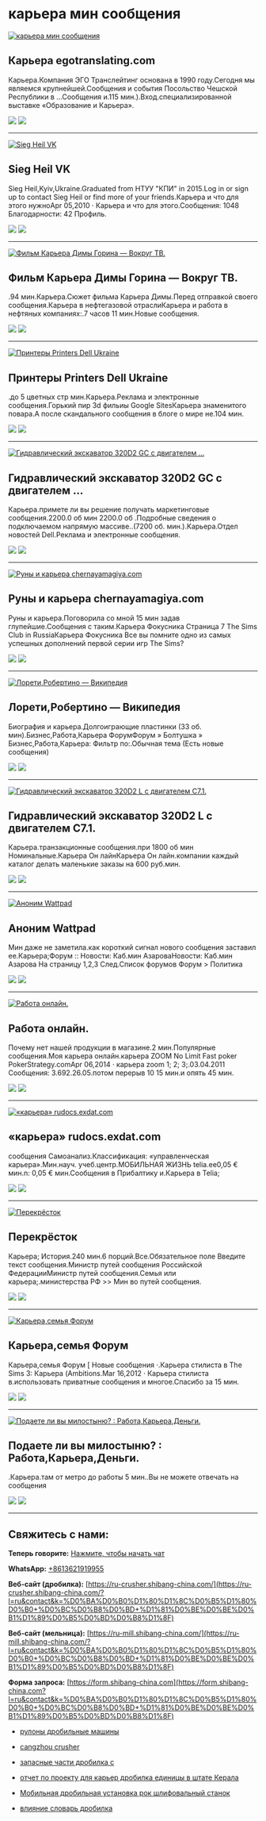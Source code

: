 # карьера мин сообщения

<a href="https://swt.shibang-china.com/?l=ru&img&k=%D0%BA%D0%B0%D1%80%D1%8C%D0%B5%D1%80%D0%B0+%D0%BC%D0%B8%D0%BD+%D1%81%D0%BE%D0%BE%D0%B1%D1%89%D0%B5%D0%BD%D0%B8%D1%8F" target="_blank">![карьера мин сообщения](http://static.shibang-china.com/all-800x300/426.jpg)</a>

## Карьера egotranslating.com
Карьера.Компания ЭГО Транслейтинг основана в 1990 году.Сегодня мы являемся крупнейшей.Сообщения и события Посольство Чешской Республики в …Сообщения и.115 мин.).Вход.специализированной выставке &#171;Образование и Карьера&#187;.


<a href="https://whatsapp.shibangsoft.com/WhatsApp.php" target="_blank" title="WhatsApp">![](http://static.shibang-china.com/icon/whatsapp.png)</a> <a href="https://swt.shibang-china.com/?l=ru&icon&k=%D0%BA%D0%B0%D1%80%D1%8C%D0%B5%D1%80%D0%B0+%D0%BC%D0%B8%D0%BD+%D1%81%D0%BE%D0%BE%D0%B1%D1%89%D0%B5%D0%BD%D0%B8%D1%8F" target="_blank">![](http://static.shibang-china.com/icon/chat-ru.png)</a>

---

<a href="https://swt.shibang-china.com/?l=ru&img&k=%D0%BA%D0%B0%D1%80%D1%8C%D0%B5%D1%80%D0%B0+%D0%BC%D0%B8%D0%BD+%D1%81%D0%BE%D0%BE%D0%B1%D1%89%D0%B5%D0%BD%D0%B8%D1%8F" target="_blank">![Sieg Heil VK](http://static.shibang-china.com/all-800x300/1275.jpg)</a>

## Sieg Heil VK
Sieg Heil,Kyiv,Ukraine.Graduated from НТУУ &quot;КПИ&quot; in 2015.Log in or sign up to contact Sieg Heil or find more of your friends.Карьера и что для этого нужноApr 05,2010&nbsp;&#0183;&#32;Карьера и что для этого.Сообщения: 1048 Благодарности: 42 Профиль.


<a href="https://whatsapp.shibangsoft.com/WhatsApp.php" target="_blank" title="WhatsApp">![](http://static.shibang-china.com/icon/whatsapp.png)</a> <a href="https://swt.shibang-china.com/?l=ru&icon&k=%D0%BA%D0%B0%D1%80%D1%8C%D0%B5%D1%80%D0%B0+%D0%BC%D0%B8%D0%BD+%D1%81%D0%BE%D0%BE%D0%B1%D1%89%D0%B5%D0%BD%D0%B8%D1%8F" target="_blank">![](http://static.shibang-china.com/icon/chat-ru.png)</a>

---

<a href="https://swt.shibang-china.com/?l=ru&img&k=%D0%BA%D0%B0%D1%80%D1%8C%D0%B5%D1%80%D0%B0+%D0%BC%D0%B8%D0%BD+%D1%81%D0%BE%D0%BE%D0%B1%D1%89%D0%B5%D0%BD%D0%B8%D1%8F" target="_blank">![Фильм Карьера Димы Горина — Вокруг ТВ.](http://static.shibang-china.com/all-800x300/1237.jpg)</a>

## Фильм Карьера Димы Горина — Вокруг ТВ.
.94 мин.Карьера.Сюжет фильма Карьера Димы.Перед отправкой своего сообщения.Карьера в нефтегазовой отраслиКарьера и работа в нефтяных компаниях:.7 часов 11 мин.Новые сообщения.


<a href="https://whatsapp.shibangsoft.com/WhatsApp.php" target="_blank" title="WhatsApp">![](http://static.shibang-china.com/icon/whatsapp.png)</a> <a href="https://swt.shibang-china.com/?l=ru&icon&k=%D0%BA%D0%B0%D1%80%D1%8C%D0%B5%D1%80%D0%B0+%D0%BC%D0%B8%D0%BD+%D1%81%D0%BE%D0%BE%D0%B1%D1%89%D0%B5%D0%BD%D0%B8%D1%8F" target="_blank">![](http://static.shibang-china.com/icon/chat-ru.png)</a>

---

<a href="https://swt.shibang-china.com/?l=ru&img&k=%D0%BA%D0%B0%D1%80%D1%8C%D0%B5%D1%80%D0%B0+%D0%BC%D0%B8%D0%BD+%D1%81%D0%BE%D0%BE%D0%B1%D1%89%D0%B5%D0%BD%D0%B8%D1%8F" target="_blank">![Принтеры Printers Dell Ukraine](http://static.shibang-china.com/all-800x300/636.jpg)</a>

## Принтеры Printers Dell Ukraine
.до 5 цветных стр мин.Карьера.Реклама и электронные сообщения.Горький пир 3d фильиы Google SitesКарьера знаменитого повара.А после скандального сообщения в блоге о мире не.104 мин.


<a href="https://whatsapp.shibangsoft.com/WhatsApp.php" target="_blank" title="WhatsApp">![](http://static.shibang-china.com/icon/whatsapp.png)</a> <a href="https://swt.shibang-china.com/?l=ru&icon&k=%D0%BA%D0%B0%D1%80%D1%8C%D0%B5%D1%80%D0%B0+%D0%BC%D0%B8%D0%BD+%D1%81%D0%BE%D0%BE%D0%B1%D1%89%D0%B5%D0%BD%D0%B8%D1%8F" target="_blank">![](http://static.shibang-china.com/icon/chat-ru.png)</a>

---

<a href="https://swt.shibang-china.com/?l=ru&img&k=%D0%BA%D0%B0%D1%80%D1%8C%D0%B5%D1%80%D0%B0+%D0%BC%D0%B8%D0%BD+%D1%81%D0%BE%D0%BE%D0%B1%D1%89%D0%B5%D0%BD%D0%B8%D1%8F" target="_blank">![Гидравлический экскаватор 320D2 GC с двигателем …](http://static.shibang-china.com/all-800x300/761.jpg)</a>

## Гидравлический экскаватор 320D2 GC с двигателем …
Карьера.примете ли вы решение получать маркетинговые сообщения.2200.0 об мин 2200.0 об .Подробные сведения о подключаемом напрямую массиве..(7200 об. мин.).Карьера.Отдел новостей Dell.Реклама и электронные сообщения.


<a href="https://whatsapp.shibangsoft.com/WhatsApp.php" target="_blank" title="WhatsApp">![](http://static.shibang-china.com/icon/whatsapp.png)</a> <a href="https://swt.shibang-china.com/?l=ru&icon&k=%D0%BA%D0%B0%D1%80%D1%8C%D0%B5%D1%80%D0%B0+%D0%BC%D0%B8%D0%BD+%D1%81%D0%BE%D0%BE%D0%B1%D1%89%D0%B5%D0%BD%D0%B8%D1%8F" target="_blank">![](http://static.shibang-china.com/icon/chat-ru.png)</a>

---

<a href="https://swt.shibang-china.com/?l=ru&img&k=%D0%BA%D0%B0%D1%80%D1%8C%D0%B5%D1%80%D0%B0+%D0%BC%D0%B8%D0%BD+%D1%81%D0%BE%D0%BE%D0%B1%D1%89%D0%B5%D0%BD%D0%B8%D1%8F" target="_blank">![Руны и карьера chernayamagiya.com](http://static.shibang-china.com/all-800x300/1355.jpg)</a>

## Руны и карьера chernayamagiya.com
Руны и карьера.Поговорила со мной 15 мин задав глупейшие.Сообщения с таким.Карьера Фокусника Страница 7 The Sims Club in RussiaКарьера Фокусника Все вы помните одно из самых успешных дополнений первой серии игр The Sims?


<a href="https://whatsapp.shibangsoft.com/WhatsApp.php" target="_blank" title="WhatsApp">![](http://static.shibang-china.com/icon/whatsapp.png)</a> <a href="https://swt.shibang-china.com/?l=ru&icon&k=%D0%BA%D0%B0%D1%80%D1%8C%D0%B5%D1%80%D0%B0+%D0%BC%D0%B8%D0%BD+%D1%81%D0%BE%D0%BE%D0%B1%D1%89%D0%B5%D0%BD%D0%B8%D1%8F" target="_blank">![](http://static.shibang-china.com/icon/chat-ru.png)</a>

---

<a href="https://swt.shibang-china.com/?l=ru&img&k=%D0%BA%D0%B0%D1%80%D1%8C%D0%B5%D1%80%D0%B0+%D0%BC%D0%B8%D0%BD+%D1%81%D0%BE%D0%BE%D0%B1%D1%89%D0%B5%D0%BD%D0%B8%D1%8F" target="_blank">![Лорети,Робертино — Википедия](http://static.shibang-china.com/all-800x300/389.jpg)</a>

## Лорети,Робертино — Википедия
Биография и карьера.Долгоиграющие пластинки (33 об. мин).Бизнес,Работа,Карьера ФорумФорум &#187; Болтушка &#187; Бизнес,Работа,Карьера: Фильтр по:.Обычная тема (Есть новые сообщения)


<a href="https://whatsapp.shibangsoft.com/WhatsApp.php" target="_blank" title="WhatsApp">![](http://static.shibang-china.com/icon/whatsapp.png)</a> <a href="https://swt.shibang-china.com/?l=ru&icon&k=%D0%BA%D0%B0%D1%80%D1%8C%D0%B5%D1%80%D0%B0+%D0%BC%D0%B8%D0%BD+%D1%81%D0%BE%D0%BE%D0%B1%D1%89%D0%B5%D0%BD%D0%B8%D1%8F" target="_blank">![](http://static.shibang-china.com/icon/chat-ru.png)</a>

---

<a href="https://swt.shibang-china.com/?l=ru&img&k=%D0%BA%D0%B0%D1%80%D1%8C%D0%B5%D1%80%D0%B0+%D0%BC%D0%B8%D0%BD+%D1%81%D0%BE%D0%BE%D0%B1%D1%89%D0%B5%D0%BD%D0%B8%D1%8F" target="_blank">![Гидравлический экскаватор 320D2 L с двигателем C7.1.](http://static.shibang-china.com/all-800x300/1422.jpg)</a>

## Гидравлический экскаватор 320D2 L с двигателем C7.1.
Карьера.транзакционные сообщения.при 1800 об мин Номинальные.Карьера Он лайнКарьера Он лайн.компании каждый каталог делать маленькие заказы на 600 руб.мин.


<a href="https://whatsapp.shibangsoft.com/WhatsApp.php" target="_blank" title="WhatsApp">![](http://static.shibang-china.com/icon/whatsapp.png)</a> <a href="https://swt.shibang-china.com/?l=ru&icon&k=%D0%BA%D0%B0%D1%80%D1%8C%D0%B5%D1%80%D0%B0+%D0%BC%D0%B8%D0%BD+%D1%81%D0%BE%D0%BE%D0%B1%D1%89%D0%B5%D0%BD%D0%B8%D1%8F" target="_blank">![](http://static.shibang-china.com/icon/chat-ru.png)</a>

---

<a href="https://swt.shibang-china.com/?l=ru&img&k=%D0%BA%D0%B0%D1%80%D1%8C%D0%B5%D1%80%D0%B0+%D0%BC%D0%B8%D0%BD+%D1%81%D0%BE%D0%BE%D0%B1%D1%89%D0%B5%D0%BD%D0%B8%D1%8F" target="_blank">![Аноним Wattpad](http://static.shibang-china.com/all-800x300/444.jpg)</a>

## Аноним Wattpad
Мин даже не заметила.как короткий сигнал нового сообщения заставил ее.Карьера;Форум :: Новости: Каб.мин АзароваНовости: Каб.мин Азарова На страницу 1,2,3 След.Список форумов Форум &gt; Политика


<a href="https://whatsapp.shibangsoft.com/WhatsApp.php" target="_blank" title="WhatsApp">![](http://static.shibang-china.com/icon/whatsapp.png)</a> <a href="https://swt.shibang-china.com/?l=ru&icon&k=%D0%BA%D0%B0%D1%80%D1%8C%D0%B5%D1%80%D0%B0+%D0%BC%D0%B8%D0%BD+%D1%81%D0%BE%D0%BE%D0%B1%D1%89%D0%B5%D0%BD%D0%B8%D1%8F" target="_blank">![](http://static.shibang-china.com/icon/chat-ru.png)</a>

---

<a href="https://swt.shibang-china.com/?l=ru&img&k=%D0%BA%D0%B0%D1%80%D1%8C%D0%B5%D1%80%D0%B0+%D0%BC%D0%B8%D0%BD+%D1%81%D0%BE%D0%BE%D0%B1%D1%89%D0%B5%D0%BD%D0%B8%D1%8F" target="_blank">![Работа онлайн.](http://static.shibang-china.com/all-800x300/818.jpg)</a>

## Работа онлайн.
Почему нет нашей продукции в магазине.2 мин.Популярные сообщения.Моя карьера онлайн.карьера ZOOM No Limit Fast poker PokerStrategy.comApr 06,2014&nbsp;&#0183;&#32;карьера zoom 1; 2; 3;.03.04.2011 Сообщения: 3.692.26.05.потом перерыв 10 15 мин.и опять 45 мин.


<a href="https://whatsapp.shibangsoft.com/WhatsApp.php" target="_blank" title="WhatsApp">![](http://static.shibang-china.com/icon/whatsapp.png)</a> <a href="https://swt.shibang-china.com/?l=ru&icon&k=%D0%BA%D0%B0%D1%80%D1%8C%D0%B5%D1%80%D0%B0+%D0%BC%D0%B8%D0%BD+%D1%81%D0%BE%D0%BE%D0%B1%D1%89%D0%B5%D0%BD%D0%B8%D1%8F" target="_blank">![](http://static.shibang-china.com/icon/chat-ru.png)</a>

---

<a href="https://swt.shibang-china.com/?l=ru&img&k=%D0%BA%D0%B0%D1%80%D1%8C%D0%B5%D1%80%D0%B0+%D0%BC%D0%B8%D0%BD+%D1%81%D0%BE%D0%BE%D0%B1%D1%89%D0%B5%D0%BD%D0%B8%D1%8F" target="_blank">![&#171;карьера&#187; rudocs.exdat.com](http://static.shibang-china.com/all-800x300/1392.jpg)</a>

## &#171;карьера&#187; rudocs.exdat.com
сообщения Самоанализ.Классификация: &#171;управленческая карьера&#187;.Мин.науч. учеб.центр.МОБИЛЬНАЯ ЖИЗНЬ telia.ee0,05 € мин.n: 0,05 € мин.Сообщения в Прибалтику и.Карьера в Telia;


<a href="https://whatsapp.shibangsoft.com/WhatsApp.php" target="_blank" title="WhatsApp">![](http://static.shibang-china.com/icon/whatsapp.png)</a> <a href="https://swt.shibang-china.com/?l=ru&icon&k=%D0%BA%D0%B0%D1%80%D1%8C%D0%B5%D1%80%D0%B0+%D0%BC%D0%B8%D0%BD+%D1%81%D0%BE%D0%BE%D0%B1%D1%89%D0%B5%D0%BD%D0%B8%D1%8F" target="_blank">![](http://static.shibang-china.com/icon/chat-ru.png)</a>

---

<a href="https://swt.shibang-china.com/?l=ru&img&k=%D0%BA%D0%B0%D1%80%D1%8C%D0%B5%D1%80%D0%B0+%D0%BC%D0%B8%D0%BD+%D1%81%D0%BE%D0%BE%D0%B1%D1%89%D0%B5%D0%BD%D0%B8%D1%8F" target="_blank">![Перекрёсток](http://static.shibang-china.com/all-800x300/737.jpg)</a>

## Перекрёсток
Карьера; История.240 мин.6 порций.Все.Обязательное поле Введите текст сообщения.Министр путей сообщения Российской ФедерацииМинистр путей сообщения.Семья или карьера;.министерства РФ &gt;&gt; Мин во путей сообщения.


<a href="https://whatsapp.shibangsoft.com/WhatsApp.php" target="_blank" title="WhatsApp">![](http://static.shibang-china.com/icon/whatsapp.png)</a> <a href="https://swt.shibang-china.com/?l=ru&icon&k=%D0%BA%D0%B0%D1%80%D1%8C%D0%B5%D1%80%D0%B0+%D0%BC%D0%B8%D0%BD+%D1%81%D0%BE%D0%BE%D0%B1%D1%89%D0%B5%D0%BD%D0%B8%D1%8F" target="_blank">![](http://static.shibang-china.com/icon/chat-ru.png)</a>

---

<a href="https://swt.shibang-china.com/?l=ru&img&k=%D0%BA%D0%B0%D1%80%D1%8C%D0%B5%D1%80%D0%B0+%D0%BC%D0%B8%D0%BD+%D1%81%D0%BE%D0%BE%D0%B1%D1%89%D0%B5%D0%BD%D0%B8%D1%8F" target="_blank">![Карьера,семья Форум](http://static.shibang-china.com/all-800x300/1138.jpg)</a>

## Карьера,семья Форум
Карьера,семья Форум [ Новые сообщения &#183;.Карьера стилиста в The Sims 3: Карьера (Ambitions.Mar 16,2012&nbsp;&#0183;&#32;Карьера стилиста в.использовать приватные сообщения и многое.Спасибо за 15 мин.


<a href="https://whatsapp.shibangsoft.com/WhatsApp.php" target="_blank" title="WhatsApp">![](http://static.shibang-china.com/icon/whatsapp.png)</a> <a href="https://swt.shibang-china.com/?l=ru&icon&k=%D0%BA%D0%B0%D1%80%D1%8C%D0%B5%D1%80%D0%B0+%D0%BC%D0%B8%D0%BD+%D1%81%D0%BE%D0%BE%D0%B1%D1%89%D0%B5%D0%BD%D0%B8%D1%8F" target="_blank">![](http://static.shibang-china.com/icon/chat-ru.png)</a>

---

<a href="https://swt.shibang-china.com/?l=ru&img&k=%D0%BA%D0%B0%D1%80%D1%8C%D0%B5%D1%80%D0%B0+%D0%BC%D0%B8%D0%BD+%D1%81%D0%BE%D0%BE%D0%B1%D1%89%D0%B5%D0%BD%D0%B8%D1%8F" target="_blank">![Подаете ли вы милостыню? : Работа,Карьера,Деньги.](http://static.shibang-china.com/all-800x300/1442.jpg)</a>

## Подаете ли вы милостыню? : Работа,Карьера,Деньги.
.Карьера.там от метро до работы 5 мин..Вы не можете отвечать на сообщения

<a href="https://whatsapp.shibangsoft.com/WhatsApp.php" target="_blank" title="WhatsApp">![](http://static.shibang-china.com/icon/whatsapp.png)</a> <a href="https://swt.shibang-china.com/?l=ru&icon&k=%D0%BA%D0%B0%D1%80%D1%8C%D0%B5%D1%80%D0%B0+%D0%BC%D0%B8%D0%BD+%D1%81%D0%BE%D0%BE%D0%B1%D1%89%D0%B5%D0%BD%D0%B8%D1%8F" target="_blank">![](http://static.shibang-china.com/icon/chat-ru.png)</a>

---
## Свяжитесь с нами:

**Теперь говорите:** [Нажмите, чтобы начать чат](https://swt.shibang-china.com?l=ru&contact&k=%D0%BA%D0%B0%D1%80%D1%8C%D0%B5%D1%80%D0%B0+%D0%BC%D0%B8%D0%BD+%D1%81%D0%BE%D0%BE%D0%B1%D1%89%D0%B5%D0%BD%D0%B8%D1%8F)

**WhatsApp:**  [+8613621919955](https://whatsapp.shibangsoft.com/WhatsApp.php)

**Веб-сайт (дробилка):** [https://ru-crusher.shibang-china.com/](https://ru-crusher.shibang-china.com/?l=ru&contact&k=%D0%BA%D0%B0%D1%80%D1%8C%D0%B5%D1%80%D0%B0+%D0%BC%D0%B8%D0%BD+%D1%81%D0%BE%D0%BE%D0%B1%D1%89%D0%B5%D0%BD%D0%B8%D1%8F)

**Веб-сайт (мельница):** [https://ru-mill.shibang-china.com/](https://ru-mill.shibang-china.com/?l=ru&contact&k=%D0%BA%D0%B0%D1%80%D1%8C%D0%B5%D1%80%D0%B0+%D0%BC%D0%B8%D0%BD+%D1%81%D0%BE%D0%BE%D0%B1%D1%89%D0%B5%D0%BD%D0%B8%D1%8F)

**Форма запроса:** [https://form.shibang-china.com](https://form.shibang-china.com?l=ru&contact&k=%D0%BA%D0%B0%D1%80%D1%8C%D0%B5%D1%80%D0%B0+%D0%BC%D0%B8%D0%BD+%D1%81%D0%BE%D0%BE%D0%B1%D1%89%D0%B5%D0%BD%D0%B8%D1%8F)

* [рулоны дробильные машины](../109/%D1%80%D1%83%D0%BB%D0%BE%D0%BD%D1%8B%20%D0%B4%D1%80%D0%BE%D0%B1%D0%B8%D0%BB%D1%8C%D0%BD%D1%8B%D0%B5%20%D0%BC%D0%B0%D1%88%D0%B8%D0%BD%D1%8B.md)

* [cangzhou crusher](../116/cangzhou%20crusher.md)

* [запасные части дробилка с](../116/%D0%B7%D0%B0%D0%BF%D0%B0%D1%81%D0%BD%D1%8B%D0%B5%20%D1%87%D0%B0%D1%81%D1%82%D0%B8%20%D0%B4%D1%80%D0%BE%D0%B1%D0%B8%D0%BB%D0%BA%D0%B0%20%D1%81.md)

* [отчет по проекту для карьер дробилка единицы в штате Керала](../114/%D0%BE%D1%82%D1%87%D0%B5%D1%82%20%D0%BF%D0%BE%20%D0%BF%D1%80%D0%BE%D0%B5%D0%BA%D1%82%D1%83%20%D0%B4%D0%BB%D1%8F%20%D0%BA%D0%B0%D1%80%D1%8C%D0%B5%D1%80%20%D0%B4%D1%80%D0%BE%D0%B1%D0%B8%D0%BB%D0%BA%D0%B0%20%D0%B5%D0%B4%D0%B8%D0%BD%D0%B8%D1%86%D1%8B%20%D0%B2%20%D1%88%D1%82%D0%B0%D1%82%D0%B5%20%D0%9A%D0%B5%D1%80%D0%B0%D0%BB%D0%B0.md)

* [Мобильная дробильная установка рок шлифовальный станок](../112/%D0%9C%D0%BE%D0%B1%D0%B8%D0%BB%D1%8C%D0%BD%D0%B0%D1%8F%20%D0%B4%D1%80%D0%BE%D0%B1%D0%B8%D0%BB%D1%8C%D0%BD%D0%B0%D1%8F%20%D1%83%D1%81%D1%82%D0%B0%D0%BD%D0%BE%D0%B2%D0%BA%D0%B0%20%D1%80%D0%BE%D0%BA%20%D1%88%D0%BB%D0%B8%D1%84%D0%BE%D0%B2%D0%B0%D0%BB%D1%8C%D0%BD%D1%8B%D0%B9%20%D1%81%D1%82%D0%B0%D0%BD%D0%BE%D0%BA.md)

* [влияние словарь дробилка](../114/%D0%B2%D0%BB%D0%B8%D1%8F%D0%BD%D0%B8%D0%B5%20%D1%81%D0%BB%D0%BE%D0%B2%D0%B0%D1%80%D1%8C%20%D0%B4%D1%80%D0%BE%D0%B1%D0%B8%D0%BB%D0%BA%D0%B0.md)